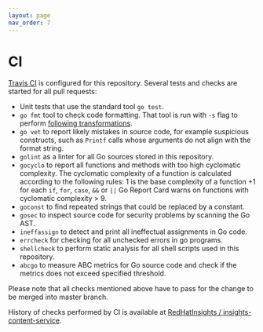 ```yaml
---
layout: page
nav_order: 7
---
```

# CI

[Travis CI](https://travis-ci.org/) is configured for this repository. Several tests and checks are started for
all pull requests:

* Unit tests that use the standard tool `go test`.
* `go fmt` tool to check code formatting. That tool is run with `-s` flag to
  perform [following
  transformations](https://golang.org/cmd/gofmt/#hdr-The_simplify_command).
* `go vet` to report likely mistakes in source code, for example suspicious
  constructs, such as `Printf` calls whose arguments do not align with the
  format string.
* `golint` as a linter for all Go sources stored in this repository.
* `gocyclo` to report all functions and methods with too high cyclomatic
  complexity. The cyclomatic complexity of a function is calculated according to
  the following rules: 1 is the base complexity of a function +1 for each `if`,
  `for`, `case`, `&&` or `||` Go Report Card warns on functions with cyclomatic
  complexity > 9.
* `goconst` to find repeated strings that could be replaced by a constant.
* `gosec` to inspect source code for security problems by scanning the Go AST.
* `ineffassign` to detect and print all ineffectual assignments in Go code.
* `errcheck` for checking for all unchecked errors in go programs.
* `shellcheck` to perform static analysis for all shell scripts used in this
  repository.
* `abcgo` to measure ABC metrics for Go source code and check if the metrics
  does not exceed specified threshold.

Please note that all checks mentioned above have to pass for the change to be merged into master branch.

History of checks performed by CI is available at [RedHatInsights / insights-content-service](https://travis-ci.org/RedHatInsights/insights-content-service).
